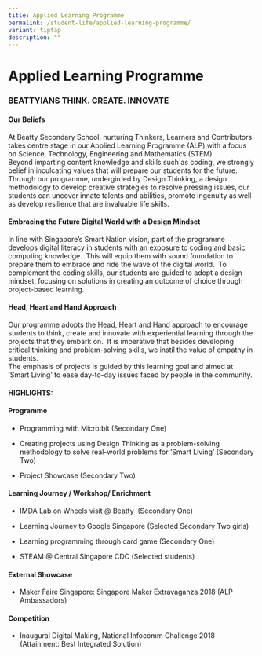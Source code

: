 ```yaml
---
title: Applied Learning Programme
permalink: /student-life/applied-learning-programme/
variant: tiptap
description: ""
---
```

<h1><strong>Applied Learning Programme</strong></h1>
<h3><strong>BEATTYIANS THINK. CREATE. INNOVATE</strong></h3>
<h4><strong>Our Beliefs</strong></h4>
<p>At Beatty Secondary School, nurturing Thinkers, Learners and Contributors
takes centre stage in our Applied Learning Programme (ALP) with a focus
on Science, Technology, Engineering and Mathematics (STEM).
<br>Beyond imparting content knowledge and skills such as coding, we strongly
belief in inculcating values that will prepare our students for the future.
Through our programme, undergirded by Design Thinking, a design methodology
to develop creative strategies to resolve pressing issues, our students
can uncover innate talents and abilities, promote ingenuity as well as
develop resilience that are invaluable life skills.</p>
<h4><strong>Embracing the Future Digital World with a Design Mindset</strong></h4>
<p>In line with Singapore’s Smart Nation vision, part of the programme develops
digital literacy in students with an exposure to coding and basic computing
knowledge.&nbsp; This will equip them with sound foundation to prepare
them to embrace and ride the wave of the digital world.&nbsp; To complement
the coding skills, our students are guided to adopt a design mindset, focusing
on solutions in creating an outcome of choice through project-based learning.</p>
<h4><strong>Head, Heart and Hand Approach</strong></h4>
<p>Our programme adopts the Head, Heart and Hand approach to encourage students
to think, create and innovate with experiential learning through the projects
that they embark on.&nbsp; It is imperative that besides developing critical
thinking and problem-solving skills, we instil the value of empathy in
students.
<br>The emphasis of projects is guided by this learning goal and aimed at
‘Smart Living’ to ease day-to-day issues faced by people in the community.</p>
<h4><strong>HIGHLIGHTS:</strong></h4>
<h4><strong>Programme</strong></h4>
<ul data-tight="true" class="tight">
<li>
<p>Programming with Micro:bit (Secondary One)&nbsp;</p>
</li>
<li>
<p>Creating projects using Design Thinking as a problem-solving methodology
to solve real-world problems for ‘Smart Living’ (Secondary Two)</p>
</li>
<li>
<p>Project Showcase (Secondary Two)</p>
</li>
</ul>
<h4><strong>Learning Journey / Workshop/ Enrichment</strong></h4>
<ul data-tight="true" class="tight">
<li>
<p>IMDA Lab on Wheels visit @ Beatty&nbsp; (Secondary One)</p>
</li>
<li>
<p>Learning Journey to Google Singapore (Selected Secondary Two girls)</p>
</li>
<li>
<p>Learning programming through card game (Secondary One)</p>
</li>
<li>
<p>STEAM @ Central Singapore CDC (Selected students)</p>
</li>
</ul>
<h4><strong>External Showcase</strong></h4>
<ul data-tight="true" class="tight">
<li>
<p>Maker Faire Singapore: Singapore Maker Extravaganza 2018 (ALP Ambassadors)</p>
</li>
</ul>
<h4><strong>Competition</strong></h4>
<ul data-tight="true" class="tight">
<li>
<p>Inaugural Digital Making, National Infocomm Challenge 2018
<br>(Attainment: Best Integrated Solution)</p>
</li>
</ul>
<p></p>